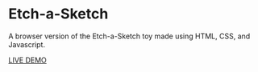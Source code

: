 # Etch-a-Sketch
A browser version of the Etch-a-Sketch toy made using HTML, CSS, and Javascript.

<a href="https://curious-dragon-1282b0.netlify.app/">LIVE DEMO</a>
